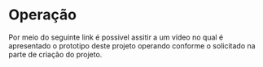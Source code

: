 # Operação 
Por meio do seguinte link é possivel assitir a um vídeo no qual é apresentado o prototipo deste projeto operando conforme o solicitado na parte de criação do projeto.

